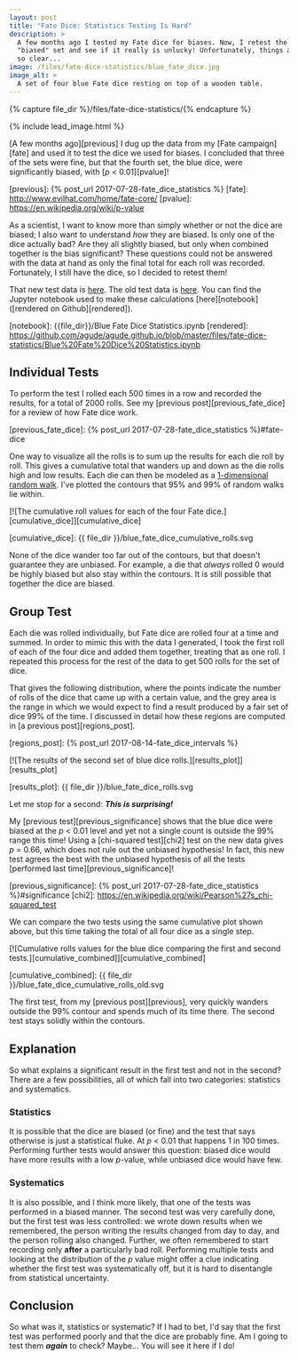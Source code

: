 ```yaml
---
layout: post
title: "Fate Dice: Statistics Testing Is Hard"
description: >
  A few months ago I tested my Fate dice for biases. Now, I retest the
  "biased" set and see if it really is unlucky! Unfortunately, things aren't
  so clear...
image: /files/fate-dice-statistics/blue_fate_dice.jpg
image_alt: >
  A set of four blue Fate dice resting on top of a wooden table.
---
```


{% capture file_dir %}/files/fate-dice-statistics/{% endcapture %}

{% include lead_image.html %}

[A few months ago][previous] I dug up the data from my [Fate campaign][fate]
and used it to test the dice we used for biases. I concluded that three of the
sets were fine, but that the fourth set, the blue dice, were significantly biased, with [_p_ <
0.01][pvalue]!

[previous]: {% post_url 2017-07-28-fate_dice_statistics %}
[fate]: http://www.evilhat.com/home/fate-core/
[pvalue]: https://en.wikipedia.org/wiki/p-value

As a scientist, I want to know more than simply whether or not the dice are
biased; I also want to understand *how* they are biased. Is only one of the
dice actually bad? Are they all slightly biased, but only when combined
together is the bias significant? These questions could not be answered with
the data at hand as only the final total for each roll was recorded.
Fortunately, I still have the dice, so I decided to retest them!

That new test data is [here][new_data]. The old test data is [here][old_data].
You can find the Jupyter notebook used to make these calculations
[here][notebook] ([rendered on Github][rendered]). 

[new_data]: {{file_dir}}/blue_fate_dice_rolls.csv
[old_data]: {{file_dir}}/fate_dice_data.csv
[notebook]: {{file_dir}}/Blue Fate Dice Statistics.ipynb
[rendered]: https://github.com/agude/agude.github.io/blob/master/files/fate-dice-statistics/Blue%20Fate%20Dice%20Statistics.ipynb

## Individual Tests

To perform the test I rolled each 500 times in a row and recorded
the results, for a total of 2000 rolls. See my [previous post][previous_fate_dice] 
for a review of how Fate dice work.

[previous_fate_dice]: {% post_url 2017-07-28-fate_dice_statistics %}#fate-dice

One way to visualize all the rolls is to sum up the results for each die roll
by roll. This gives a cumulative total that wanders up and down as the die
rolls high and low results. Each die can then be modeled as a [1-dimensional
random walk][random_walk]. I've plotted the contours that 95% and 99% of
random walks lie within.

[random_walk]: https://en.wikipedia.org/wiki/Random_walk

[![The cumulative roll values for each of the four Fate dice.][cumulative_dice]][cumulative_dice]

[cumulative_dice]: {{ file_dir }}/blue_fate_dice_cumulative_rolls.svg

None of the dice wander too far out of the contours, but that doesn't
guarantee they are unbiased. For example, a die that _always_ rolled 0 would
be highly biased but also stay within the contours. It is still possible that
together the dice are biased.

## Group Test

Each die was rolled individually, but Fate dice are rolled four at a time and
summed. In order to mimic this with the data I generated, I took the first
roll of each of the four dice and added them together, treating that as one
roll. I repeated this process for the rest of the data to get 500 rolls for
the set of dice.

That gives the following distribution, where the points indicate the number
of rolls of the dice that came up with a certain value, and the grey area is
the range in which we would expect to find a result produced by a fair set of
dice 99% of the time. I discussed in detail how these regions are computed in
[a previous post][regions_post].

[regions_post]: {% post_url 2017-08-14-fate_dice_intervals %}

[![The results of the second set of blue dice rolls.][results_plot]][results_plot]

[results_plot]: {{ file_dir }}/blue_fate_dice_rolls.svg

Let me stop for a second: _**This is surprising!**_

My [previous test][previous_significance] shows that the blue dice were biased
at the _p_ < 0.01 level and yet not a single count is outside the 99% range
this time! Using a [chi-squared test][chi2] test on the new data gives _p_ =
0.66, which does not rule out the unbiased hypothesis! In fact, this new test
agrees the best with the unbiased hypothesis of all the tests [performed last
time][previous_significance]!

[previous_significance]: {% post_url 2017-07-28-fate_dice_statistics %}#significance
[chi2]: https://en.wikipedia.org/wiki/Pearson%27s_chi-squared_test

We can compare the two tests using the same cumulative plot shown above, but
this time taking the total of all four dice as a single step.

[![Cumulative rolls values for the blue dice comparing the first and second tests.][cumulative_combined]][cumulative_combined]

[cumulative_combined]: {{ file_dir }}/blue_fate_dice_cumulative_rolls_old.svg

The first test, from my [previous post][previous], very quickly wanders
outside the 99% contour and spends much of its time there. The second test
stays solidly within the contours.

## Explanation

So what explains a significant result in the first test and not in the second?
There are a few possibilities, all of which fall into two categories:
statistics and systematics.

### Statistics

It is possible that the dice are biased (or fine) and the test that says
otherwise is just a statistical fluke. At _p_ < 0.01 that happens 1 in 100
times. Performing further tests would answer this question: biased dice would
have more results with a low _p_-value, while unbiased dice would have few.

### Systematics

It is also possible, and I think more likely, that one of the tests was
performed in a biased manner. The second test was very carefully done, but the
first test was less controlled: we wrote down results when we remembered, the
person writing the results changed from day to day, and the person rolling
also changed. Further, we often remembered to start recording only **after** a
particularly bad roll. Performing multiple tests and looking at the
distribution of the _p_ value might offer a clue indicating whether the first
test was systematically off, but it is hard to disentangle from statistical
uncertainty.

## Conclusion

So what was it, statistics or systematic? If I had to bet, I'd say that the
first test was performed poorly and that the dice are probably fine. Am I
going to test them _**again**_ to check? Maybe... You will see it here if I
do!
